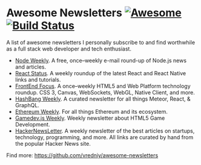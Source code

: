 # Awesome Newsletters [![Awesome](https://cdn.rawgit.com/sindresorhus/awesome/d7305f38d29fed78fa85652e3a63e154dd8e8829/media/badge.svg)](https://github.com/sindresorhus/awesome) [![Build Status](https://api.travis-ci.org/demiters/awesome-newsletters.svg)](https://travis-ci.org/demiters/awesome-newsletters)

A list of awesome newsletters I personally subscribe to and find worthwhile as a full stack web developer and tech enthusiast.

* [Node Weekly](http://nodeweekly.com/). A free, once–weekly e-mail round-up of Node.js news and articles.
* [React Status](https://react.statuscode.com/). A weekly roundup of the latest React and React Native links and tutorials.
* [FrontEnd Focus](http://frontendfocus.co/). A once–weekly HTML5 and Web Platform technology roundup. CSS 3, Canvas, WebSockets, WebGL, Native Client, and more.
* [HashBang Weekly](http://hashbangweekly.okgrow.com/). A curated newsletter for all things Meteor, React, & GraphQL.
* [Ethereum Weekly](http://ethereumweekly.com/newsletter/). For all things Ethereum and its ecosystem.
* [Gamedev.js Weekly](http://gamedevjsweekly.com/). Weekly newsletter about HTML5 Game Development.
* [HackerNewsLetter](http://www.hackernewsletter.com/). A weekly newsletter of the best articles on startups, technology, programming, and more. All links are curated by hand from the popular Hacker News site.

Find more: https://github.com/vredniy/awesome-newsletters

